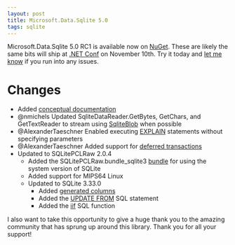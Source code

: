 ```yaml
---
layout: post
title: Microsoft.Data.Sqlite 5.0
tags: sqlite
---
```


Microsoft.Data.Sqlite 5.0 RC1 is available now on [NuGet](https://www.nuget.org/packages/Microsoft.Data.Sqlite/5.0.0-rc.1.20451.13). These are likely the same bits will ship at [.NET Conf](https://www.dotnetconf.net/) on November 10th. Try it today and [let me know](https://github.com/dotnet/efcore/issues/new?labels=area-adonet-sqlite%2C+customer-reported&template=bug_report_sqlite.md) if you run into any issues.

Changes
=======

* Added [conceptual documentation](https://docs.microsoft.com/dotnet/standard/data/sqlite/)
* @nmichels Updated SqliteDataReader.GetBytes, GetChars, and GetTextReader to stream using [SqliteBlob](https://docs.microsoft.com/dotnet/standard/data/sqlite/blob-io) when possible
* @AlexanderTaeschner Enabled executing [EXPLAIN](https://sqlite.org/lang_explain.html) statements without specifying parameters
* @AlexanderTaeschner Added support for [deferred transactions](https://docs.microsoft.com/dotnet/standard/data/sqlite/transactions#deferred-transactions)
* Updated to SQLitePCLRaw 2.0.4
  * Added the SQLitePCLRaw.bundle_sqlite3 [bundle](https://docs.microsoft.com/dotnet/standard/data/sqlite/custom-versions?tabs=netcore-cli#bundles) for using the system version of SQLite
  * Added support for MIPS64 Linux
  * Updated to SQLite 3.33.0
    * Added [generated columns](https://sqlite.org/gencol.html)
    * Added the [UPDATE FROM](https://sqlite.org/lang_update.html#update_from) SQL statement
    * Added the [iif](https://sqlite.org/lang_corefunc.html#iif) SQL function

I also want to take this opportunity to give a huge thank you to the amazing community that has sprung up around this library. Thank you for all your support!
